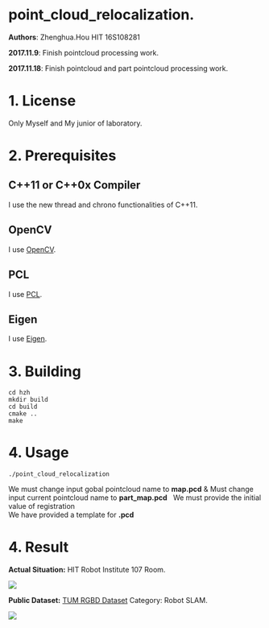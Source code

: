 # point_cloud_relocalization.
**Authors**: Zhenghua.Hou HIT 16S108281

**2017.11.9**: Finish pointcloud processing work.

**2017.11.18**: Finish pointcloud and part pointcloud processing work.

# 1. License
Only Myself and My junior of laboratory.

# 2. Prerequisites
## C++11 or C++0x Compiler
I use the new thread and chrono functionalities of C++11.
## OpenCV
I use [OpenCV](http://opencv.org).
## PCL
I use [PCL](http://pointclouds.org).
## Eigen
I use [Eigen](http://eigen.tuxfamily.org).

# 3. Building 
```
cd hzh
mkdir build
cd build 
cmake ..
make 
```
# 4. Usage

```
./point_cloud_relocalization
```
We must change input gobal pointcloud name to **map.pcd** & Must change input current pointcloud name to **part_map.pcd**  
We must provide the initial value of registration  
We have provided a template for **.pcd**  

# 4. Result
**Actual Situation:** HIT Robot Institute 107 Room.  
 
![](https://github.com/ZhenghuaHIT/Relocalization/raw/master/images/p1.jpg)  

**Public Dataset:** [TUM RGBD Dataset](https://vision.in.tum.de/data/datasets/rgbd-dataset) Category: Robot SLAM.  
 
![](https://github.com/ZhenghuaHIT/Relocalization/raw/master/images/p2.jpg)  

